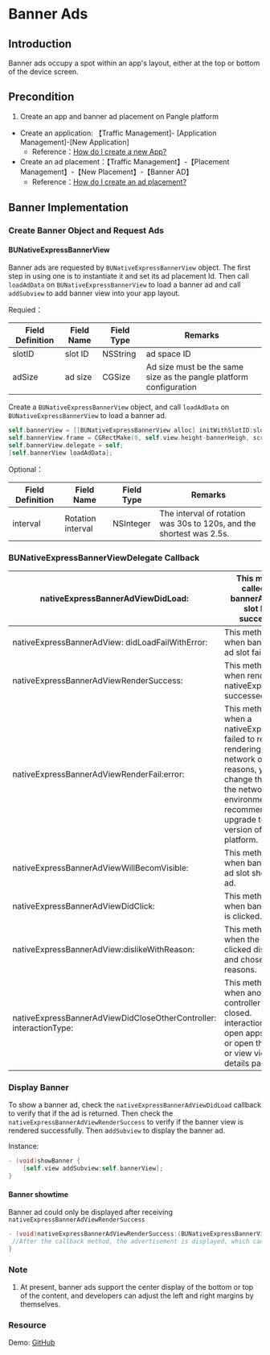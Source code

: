 
# Banner Ads

## Introduction
Banner ads occupy a spot within an app's layout, either at the top or bottom of the device screen.

## Precondition
1. Create an app and banner ad placement on Pangle platform
  - Create an application: 【Traffic Management]- [Application Management]-[New Application]
    - Reference：[How do I create a new App?](https://www.pangleglobal.com/jp/help/doc/5dd362e23d7897001168e334)
  - Create an ad placement：【Traffic Management】-【Placement Management】-【New Placement】-【Banner AD】
    - Reference：[How do I create an ad placement?](https://www.pangleglobal.com/jp/help/doc/5e62079cfe8738000fd184cf)

## Banner Implementation

### Create Banner Object and Request Ads

#### BUNativeExpressBannerView
Banner ads are requested by `BUNativeExpressBannerView` object. The first step in using one is to instantiate it and set its ad placement Id. Then call `loadAdData` on `BUNativeExpressBannerView` to load a banner ad and call `addSubview` to add banner view into your app layout.

Requied：

| Field Definition | Field Name | Field Type | Remarks                                                            |
|------------------|------------|------------|--------------------------------------------------------------------|
| slotID           | slot  ID   | NSString   | ad space ID                                                        |
| adSize           | ad size    | CGSize     | Ad size must be the same size as the pangle platform configuration |

Create a `BUNativeExpressBannerView` object, and call `loadAdData` on `BUNativeExpressBannerView` to load a banner ad.

```objective-c
self.bannerView = [[BUNativeExpressBannerView alloc] initWithSlotID:slotID rootViewController:self adSize:CGSizeMake(screenWidth, bannerHeigh) IsSupportDeepLink:YES];
self.bannerView.frame = CGRectMake(0, self.view.height-bannerHeigh, screenWidth, bannerHeigh);
self.bannerView.delegate = self;
[self.bannerView loadAdData];
```

Optional：

| Field Definition | Field Name        | Field Type | Remarks                                                              |
|------------------|-------------------|------------|----------------------------------------------------------------------|
| interval         | Rotation interval | NSInteger  | The interval of rotation was 30s to 120s, and the shortest was 2.5s. |

### BUNativeExpressBannerViewDelegate Callback

| nativeExpressBannerAdViewDidLoad:                                   | This method is called when bannerAdView ad slot loaded successfully.                                                                                                                                                                                          |
|---------------------------------------------------------------------|---------------------------------------------------------------------------------------------------------------------------------------------------------------------------------------------------------------------------------------------------------------|
| nativeExpressBannerAdView: didLoadFailWithError:                    | This method is called when bannerAdView ad slot failed to load.                                                                                                                                                                                               |
| nativeExpressBannerAdViewRenderSuccess:                             | This method is called when rendering a nativeExpressAdView successed.                                                                                                                                                                                         |
| nativeExpressBannerAdViewRenderFail:error:                          | This method is called when a nativeExpressAdView failed to render.If the rendering fails due to network or hardware reasons, you can change the phone or the network environment. It is recommended to upgrade to the latest version of the Pangle platform.  |
| nativeExpressBannerAdViewWillBecomVisible:                          | This method is called when bannerAdView ad slot shows new ad.                                                                                                                                                                                                 |
| nativeExpressBannerAdViewDidClick:                                  | This method is called when bannerAdView is clicked.                                                                                                                                                                                                           |
| nativeExpressBannerAdView:dislikeWithReason:                        | This method is called when the user clicked dislike button and chose dislike reasons.                                                                                                                                                                         |
| nativeExpressBannerAdViewDidCloseOtherController: interactionType:  | This method is called when another controller has been closed.  interactionType : open appstore in app or open the webpage or view video ad details page.                                                                                                     |

### Display Banner
To show a banner ad, check the `nativeExpressBannerAdViewDidLoad` callback to verify that if the ad is returned. Then check the `nativeExpressBannerAdViewRenderSuccess` to verify if the banner view is rendered successfully. Then a`ddSubview` to display the banner ad.

Instance:
```objective-c
- (void)showBanner {
    [self.view addSubview:self.bannerView];
}
```

#### Banner showtime
Banner ad could only be displayed after receiving `nativeExpressBannerAdViewRenderSuccess`

```objective-c
- (void)nativeExpressBannerAdViewRenderSuccess:(BUNativeExpressBannerView *)bannerAdView {
 //After the callback method, the advertisement is displayed, which can ensure the smooth playing and display, and the user experience is better.
}
```

### Note
1. At present, banner ads support the center display of the bottom or top of the content, and developers can adjust the left and right margins by themselves.

### Resource
Demo: [GitHub](https://github.com/bytedance/Bytedance-UnionAD/blob/master/Example/BUDemo/App/Example/controller/BUDExpressBannerViewController.m)


